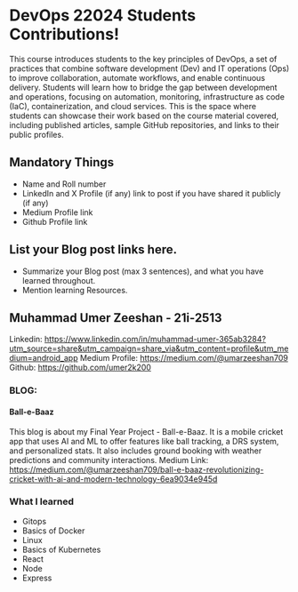 # DevOps 22024 Students Contributions! 

This course introduces students to the key principles of DevOps, a set of practices that combine software development (Dev) and IT operations (Ops) to improve collaboration, automate workflows, and enable continuous delivery. Students will learn how to bridge the gap between development and operations, focusing on automation, monitoring, infrastructure as code (IaC), containerization, and cloud services. This is the space where students can showcase their work based on the course material covered, including published articles, sample GitHub repositories, and links to their public profiles.

## Mandatory Things
- Name and Roll number
- LinkedIn and X Profile (if any) link to post if you have shared it publicly (if any)
- Medium Profile link
- Github Profile link

## List your Blog post links here.
- Summarize your Blog post (max 3 sentences), and what you have learned throughout.
- Mention learning Resources. 

## Muhammad Umer Zeeshan - 21i-2513
Linkedin: https://www.linkedin.com/in/muhammad-umer-365ab3284?utm_source=share&utm_campaign=share_via&utm_content=profile&utm_medium=android_app
Medium Profile: https://medium.com/@umarzeeshan709
Github: https://github.com/umer2k200

### BLOG: 
#### Ball-e-Baaz
This blog is about my Final Year Project - Ball-e-Baaz. It is a mobile cricket app that uses AI and ML to offer features like ball tracking, a DRS system, and personalized stats. It also includes ground booking with weather predictions and community interactions.
Medium Link: https://medium.com/@umarzeeshan709/ball-e-baaz-revolutionizing-cricket-with-ai-and-modern-technology-6ea9034e945d


### What I learned
- Gitops
- Basics of Docker
- Linux
- Basics of Kubernetes
- React
- Node
- Express
